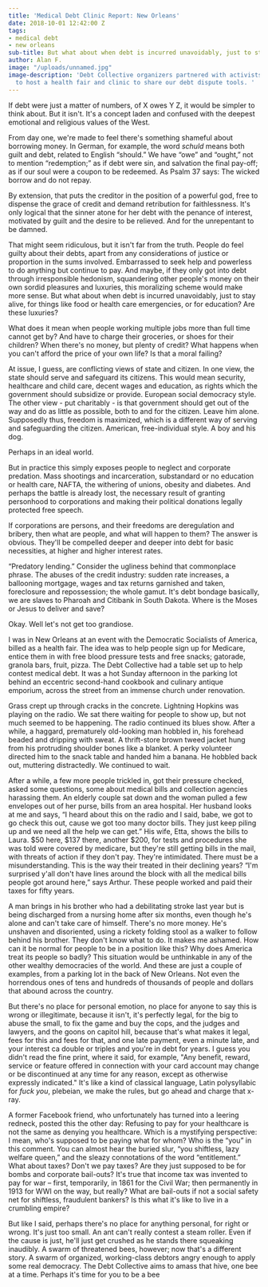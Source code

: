 ```yaml
---
title: 'Medical Debt Clinic Report: New Orleans'
date: 2018-10-01 12:42:00 Z
tags:
- medical debt
- new orleans
sub-title: But what about when debt is incurred unavoidably, just to stay alive?
author: Alan F.
image: "/uploads/unnamed.jpg"
image-description: 'Debt Collective organizers partnered with activists in New Orleans
  to host a health fair and clinic to share our debt dispute tools. '
---
```


If debt were just a matter of numbers, of X owes Y Z, it would be simpler to think about. But it isn't. It's a concept laden and confused with the deepest emotional and religious values of the West.

From day one, we're made to feel there's something shameful about borrowing money. In German, for example, the word *schuld* means both guilt and debt, related to English “should.” We have “owe” and
“ought,” not to mention “redemption;” as if debt were sin, and salvation the final pay-off; as if our soul were a coupon to be redeemed. As Psalm 37 says: The wicked borrow and do not repay.

By extension, that puts the creditor in the position of a powerful god, free to dispense the grace of credit and demand retribution for faithlessness. It's only logical that the sinner atone for her debt with the penance of interest, motivated by guilt and the desire to be relieved. And for the unrepentant to be damned.

That might seem ridiculous, but it isn't far from the truth. People do feel guilty about their debts, apart from any considerations of justice or proportion in the sums involved. Embarrassed to seek help
and powerless to do anything but continue to pay. And maybe, if they only got into debt through irresponsible hedonism, squandering other people's money on their own sordid pleasures and luxuries,
this moralizing scheme would make more sense. But what about when debt is incurred unavoidably, just to stay alive, for things like food or health care emergencies, or for education? Are these luxuries?

What does it mean when people working multiple jobs more than full time cannot get by? And have to charge their groceries, or shoes for their children? When there's no money, but plenty of credit? What
happens when you can't afford the price of your own life? Is that a moral failing?

At issue, I guess, are conflicting views of state and citizen. In one view, the state should serve and safeguard its citizens. This would mean security, healthcare and child care, decent wages and
education, as rights which the government should subsidize or provide. European social democracy style. The other view - put charitably - is that government should get out of the way and do as little as possible, both to and for the citizen. Leave him alone. Supposedly thus, freedom is maximized, which is a different way of serving and safeguarding the citizen. American, free-individual style. A boy and his dog. 

Perhaps in an ideal world. 

But in practice this simply exposes people to neglect and corporate
predation. Mass shootings and incarceration, substandard or no education or health care, NAFTA, the withering of unions, obesity and diabetes. And perhaps the battle is already lost, the necessary result of granting personhood to corporations and making their political donations legally protected free speech.

If corporations are persons, and their freedoms are deregulation and bribery, then what are people, and what will happen to them? The answer is obvious. They'll be compelled deeper and deeper into debt for basic necessities, at higher and higher interest rates. 

“Predatory lending.” Consider the ugliness behind that commonplace phrase. The abuses of the credit industry: sudden rate increases, a ballooning mortgage, wages and tax returns garnished and taken, foreclosure and repossession; the whole gamut. It's debt bondage basically, we are slaves to Pharoah and Citibank in South Dakota. Where is the Moses or Jesus to deliver and save?

Okay. Well let's not get too grandiose.

I was in New Orleans at an event with the Democratic Socialists of America, billed as a health fair. The idea was to help people sign up for Medicare, entice them in with free blood pressure tests and
free snacks; gatorade, granola bars, fruit, pizza. The Debt Collective had a table set up to help contest medical debt. It was a hot Sunday afternoon in the parking lot behind an eccentric second-hand cookbook and culinary antique emporium, across the street from an immense church under renovation. 

Grass crept up through cracks in the concrete. Lightning Hopkins was playing on the radio. We sat there waiting for people to show up, but not much seemed to be happening. The radio continued its blues show. After a while, a haggard, prematurely old-looking man hobbled in, his forehead beaded and dripping with sweat. A thrift-store brown tweed jacket hung from his protruding shoulder bones like a blanket. A perky volunteer directed him to the snack table and handed him a banana. He hobbled back out, muttering distractedly. We continued to wait. 

After a while, a few more people trickled in, got their pressure checked, asked some questions, some about medical bills and
collection agencies harassing them. An elderly couple sat down and the woman pulled a few envelopes out of her purse, bills from an area hospital. Her husband looks at me and says, “I heard about this on the radio and I said, babe, we got to go check this out, cause we got too many doctor bills. They just keep piling up and we need all the help we can get.” His wife, Etta, shows the bills to Laura. $50 here, $137 there, another $200, for tests and procedures she was told were covered by medicare, but they're still getting bills in the mail, with threats of action if they don't pay. They're intimidated. There must be a misunderstanding. This is the way their treated in their declining years? “I'm surprised y'all don't
have lines around the block with all the medical bills people got around here,” says Arthur. These people worked and paid their taxes for fifty years. 

A man brings in his brother who had a debilitating stroke last year but is being discharged from a nursing home after six months, even though he's alone and can't take care of himself. There's no more
money. He's unshaven and disoriented, using a rickety folding stool as a walker to follow behind his brother. They don't know what to do. It makes me ashamed. How can it be normal for people to be in a
position like this? Why does America treat its people so badly? This situation would be unthinkable in any of the other wealthy democracies of the world. And these are just a couple of examples, from a parking lot in the back of New Orleans. Not even the horrendous ones of tens and hundreds of thousands of people and dollars that abound across the country.

But there's no place for personal emotion, no place for anyone to say this is wrong or illegitimate, because it isn't, it's perfectly legal, for the big to abuse the small, to fix the game and buy
the cops, and the judges and lawyers, and the goons on capitol hill, because that's what makes it legal, fees for this and fees for that, and one late payment, even a minute late, and your interest ca double or triples and you're in debt for years. I guess you didn't read the fine print, where it said, for example, "Any benefit, reward, service or feature offered in connection with your card account may change or be discontinued at any time for any reason, except as otherwise expressly indicated." It's like a kind of
classical language, Latin polysyllabic for *fuck you*, plebeian, we make the rules, but go ahead and charge that x-ray.

A former Facebook friend, who unfortunately has turned into a leering redneck, posted this the other day: Refusing to pay for your healthcare is not the same as denying you healthcare. Which is a mystifying perspective: I mean, who's supposed to be paying what for whom? Who is the “you” in this comment. You can almost hear the buried slur, “you shiftless, lazy welfare queen,” and the sleazy connotations of the word “entitlement.” What about taxes? Don't we pay taxes? Are they just supposed to be for bombs and corporate bail-outs? It's true that income tax was invented to pay for
war – first, temporarily, in 1861 for the Civil War; then permanently in 1913 for WWI on the way, but really? What are bail-outs if not a social safety net for shiftless, fraudulent bankers? Is this what it's like to live in a crumbling empire?

But like I said, perhaps there's no place for anything personal, for right or wrong. It's just too small. An ant can't really contest a steam roller. Even if the cause is just, he'll just get crushed as he stands there squeaking inaudibly. A swarm of threatened bees, however; now that's a different story. A swarm of organized, working-class debtors angry enough to apply some real democracy.
The Debt Collective aims to amass that hive, one bee at a time. Perhaps it's time for you to be a bee
 